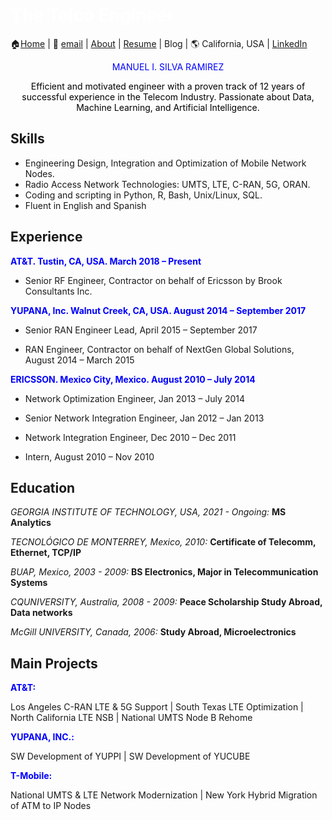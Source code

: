 #  <span style="color:white">The Telco Engineer  </span> 


🏠[Home](https://manuelsr26.github.io/) | 📧 [email](mailto:manuel.isr@outlook.com) | [About](https://manuelsr26.github.io/about) | [Resume](https://manuelsr26.github.io/cv) | Blog | 🌎 California, USA | [LinkedIn](https://www.linkedin.com/in/manuel-silva-ramirez/)

<p style="text-align: center;"> 
  <span style="color:blue">MANUEL I. SILVA RAMIREZ </span>
</p>

<p style="text-align: center;">
<span style="color:black">Efficient and motivated engineer with a proven track of 12 years of successful experience in the Telecom Industry. Passionate about Data, Machine Learning, and Artificial Intelligence.</span>
</p>


## Skills

- Engineering Design, Integration and Optimization of Mobile Network Nodes. 
- Radio Access Network Technologies: UMTS, LTE, C-RAN, 5G, ORAN. 
- Coding and scripting in Python, R, Bash, Unix/Linux, SQL.  
- Fluent in English and Spanish


## Experience


**<span style="color:blue">AT&T. Tustin, CA, USA. March 2018 – Present</span>**

- Senior RF Engineer, Contractor on behalf of Ericsson by Brook Consultants Inc.


**<span style="color:blue">YUPANA, Inc. Walnut Creek, CA, USA. August 2014 – September 2017</span>**

- Senior RAN Engineer Lead, April 2015 – September 2017

- RAN Engineer, Contractor on behalf of NextGen Global Solutions, August 2014 – March 2015


**<span style="color:blue">ERICSSON. Mexico City, Mexico. August 2010 – July 2014</span>**

- Network Optimization Engineer, Jan 2013 – July 2014

- Senior Network Integration Engineer, Jan 2012 – Jan 2013

- Network Integration Engineer, Dec 2010 – Dec 2011

- Intern, August 2010 – Nov 2010



## Education

*GEORGIA INSTITUTE OF TECHNOLOGY, USA, 2021 - Ongoing:* 
**MS Analytics**


*TECNOLÓGICO DE MONTERREY, Mexico, 2010:*
**Certificate of Telecomm, Ethernet, TCP/IP**


*BUAP, Mexico, 2003 - 2009:*
**BS Electronics, Major in Telecommunication Systems**


*CQUNIVERSITY, Australia, 2008 - 2009:*
**Peace Scholarship Study Abroad, Data networks**


*McGill UNIVERSITY, Canada, 2006:*
**Study Abroad, Microelectronics**


## Main Projects

**<span style="color:blue">AT&T:</span>** 

Los Angeles C-RAN LTE & 5G Support | South Texas LTE Optimization | North California LTE NSB | National UMTS Node B Rehome 

**<span style="color:blue">YUPANA, INC.:</span>**

SW Development of YUPPI | SW Development of YUCUBE

**<span style="color:blue">T-Mobile:</span>** 

National UMTS & LTE Network Modernization | New York Hybrid Migration of ATM to IP Nodes



